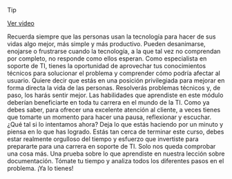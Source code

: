 > [!TIP]  
> [Ver video](https://youtu.be/kXAPeS8HIqo)

Recuerda siempre que las personas usan la tecnología para hacer de sus vidas algo mejor, más simple y más productivo. Pueden desanimarse, enojarse o frustrarse cuando la tecnología, a la que tal vez no comprendan por completo, no responde como ellos esperan. Como especialista en soporte de TI, tienes la oportunidad de aprovechar tus conocimientos técnicos para solucionar el problema y comprender cómo podría afectar al usuario. Quiere decir que estás en una posición privilegiada para mejorar en forma directa la vida de las personas. Resolverás problemas técnicos y, de paso, los harás sentir mejor. Las habilidades que aprendiste en este módulo deberían beneficiarte en toda tu carrera en el mundo de la TI. Como ya debes saber, para ofrecer una excelente atención al cliente, a veces tienes que tomarte un momento para hacer una pausa, reflexionar y escuchar. ¿Qué tal si lo intentamos ahora? Deja lo que estás haciendo por un minuto y piensa en lo que has logrado. Estás tan cerca de terminar este curso, debes estar realmente orgulloso del tiempo y esfuerzo que invertiste para prepararte para una carrera en soporte de TI. Solo nos queda comprobar una cosa más. Una prueba sobre lo que aprendiste en nuestra lección sobre documentación. Tómate tu tiempo y analiza todos los diferentes pasos en el problema. ¡Ya lo tienes!
